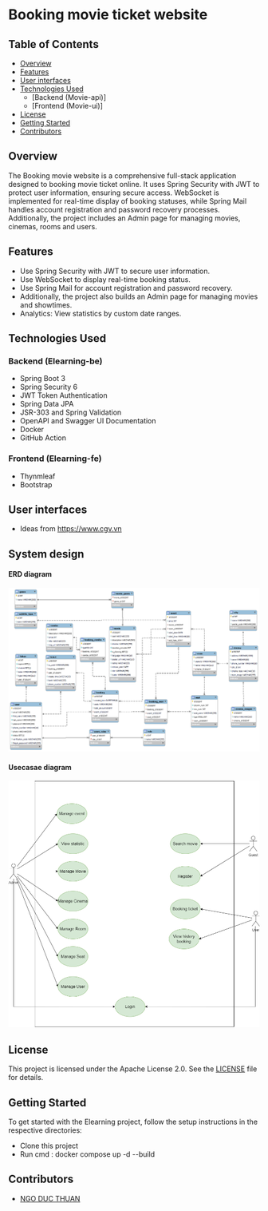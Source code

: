 # Booking movie ticket website

## Table of Contents

- [Overview](#overview)
- [Features](#features)
- [User interfaces](#features)
- [Technologies Used](#technologies-used)
    - [Backend (Movie-api)]
    - [Frontend (Movie-ui)]
- [License](#license)
- [Getting Started](#getting-started)
- [Contributors](#contributors)

## Overview

The Booking movie website is a comprehensive full-stack application designed to booking movie ticket online. It uses Spring Security with JWT to protect user information, ensuring secure access. WebSocket is implemented for real-time display of booking statuses, while Spring Mail handles account registration and password recovery processes. Additionally, the project includes an Admin page for managing movies,  cinemas, rooms and users.
## Features
- Use Spring Security with JWT to secure user information.
- Use WebSocket to display real-time booking status.
- Use Spring Mail for account registration and password recovery.
- Additionally, the project also builds an Admin page for managing movies and showtimes.
- Analytics: View statistics by custom date ranges.

## Technologies Used

### Backend (Elearning-be)

- Spring Boot 3
- Spring Security 6
- JWT Token Authentication
- Spring Data JPA
- JSR-303 and Spring Validation
- OpenAPI and Swagger UI Documentation
- Docker
- GitHub Action

### Frontend (Elearning-fe)

- Thynmleaf
- Bootstrap

## User interfaces
- Ideas from https://www.cgv.vn

## System design

#### ERD diagram
![ERD diagram](screenshots/ERD-diagram.png)

#### Usecasae diagram
![Security diagram](screenshots/Usecase-movie-diagram.png)




## License

This project is licensed under the Apache License 2.0. See the [LICENSE](LICENSE) file for details.

## Getting Started

To get started with the Elearning project, follow the setup instructions in the respective directories:
- Clone this project
- Run cmd : docker compose up -d --build

## Contributors

- [NGO DUC THUAN](https://github.com/guma2k2)


